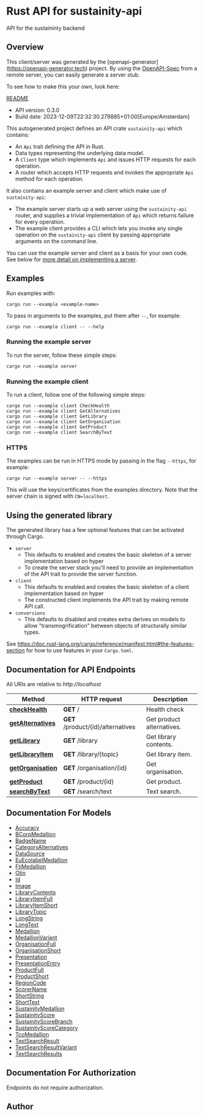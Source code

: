 # Rust API for sustainity-api

API for the sustaininty backend


## Overview

This client/server was generated by the [openapi-generator]
(https://openapi-generator.tech) project.  By using the
[OpenAPI-Spec](https://github.com/OAI/OpenAPI-Specification) from a remote
server, you can easily generate a server stub.

To see how to make this your own, look here:

[README]((https://openapi-generator.tech))

- API version: 0.3.0
- Build date: 2023-12-09T22:32:30.279885+01:00[Europe/Amsterdam]



This autogenerated project defines an API crate `sustainity-api` which contains:
* An `Api` trait defining the API in Rust.
* Data types representing the underlying data model.
* A `Client` type which implements `Api` and issues HTTP requests for each operation.
* A router which accepts HTTP requests and invokes the appropriate `Api` method for each operation.

It also contains an example server and client which make use of `sustainity-api`:

* The example server starts up a web server using the `sustainity-api`
    router, and supplies a trivial implementation of `Api` which returns failure
    for every operation.
* The example client provides a CLI which lets you invoke
    any single operation on the `sustainity-api` client by passing appropriate
    arguments on the command line.

You can use the example server and client as a basis for your own code.
See below for [more detail on implementing a server](#writing-a-server).

## Examples

Run examples with:

```
cargo run --example <example-name>
```

To pass in arguments to the examples, put them after `--`, for example:

```
cargo run --example client -- --help
```

### Running the example server
To run the server, follow these simple steps:

```
cargo run --example server
```

### Running the example client
To run a client, follow one of the following simple steps:

```
cargo run --example client CheckHealth
cargo run --example client GetAlternatives
cargo run --example client GetLibrary
cargo run --example client GetOrganisation
cargo run --example client GetProduct
cargo run --example client SearchByText
```

### HTTPS
The examples can be run in HTTPS mode by passing in the flag `--https`, for example:

```
cargo run --example server -- --https
```

This will use the keys/certificates from the examples directory. Note that the
server chain is signed with `CN=localhost`.

## Using the generated library

The generated library has a few optional features that can be activated through Cargo.

* `server`
    * This defaults to enabled and creates the basic skeleton of a server implementation based on hyper
    * To create the server stack you'll need to provide an implementation of the API trait to provide the server function.
* `client`
    * This defaults to enabled and creates the basic skeleton of a client implementation based on hyper
    * The constructed client implements the API trait by making remote API call.
* `conversions`
    * This defaults to disabled and creates extra derives on models to allow "transmogrification" between objects of structurally similar types.

See https://doc.rust-lang.org/cargo/reference/manifest.html#the-features-section for how to use features in your `Cargo.toml`.

## Documentation for API Endpoints

All URIs are relative to *http://localhost*

Method | HTTP request | Description
------------- | ------------- | -------------
[**checkHealth**](docs/default_api.md#checkHealth) | **GET** / | Health check
[**getAlternatives**](docs/default_api.md#getAlternatives) | **GET** /product/{id}/alternatives | Get product alternatives.
[**getLibrary**](docs/default_api.md#getLibrary) | **GET** /library | Get library contents.
[**getLibraryItem**](docs/default_api.md#getLibraryItem) | **GET** /library/{topic} | Get library item.
[**getOrganisation**](docs/default_api.md#getOrganisation) | **GET** /organisation/{id} | Get organisation.
[**getProduct**](docs/default_api.md#getProduct) | **GET** /product/{id} | Get product.
[**searchByText**](docs/default_api.md#searchByText) | **GET** /search/text | Text search.


## Documentation For Models

 - [Accuracy](docs/Accuracy.md)
 - [BCorpMedallion](docs/BCorpMedallion.md)
 - [BadgeName](docs/BadgeName.md)
 - [CategoryAlternatives](docs/CategoryAlternatives.md)
 - [DataSource](docs/DataSource.md)
 - [EuEcolabelMedallion](docs/EuEcolabelMedallion.md)
 - [FtiMedallion](docs/FtiMedallion.md)
 - [Gtin](docs/Gtin.md)
 - [Id](docs/Id.md)
 - [Image](docs/Image.md)
 - [LibraryContents](docs/LibraryContents.md)
 - [LibraryItemFull](docs/LibraryItemFull.md)
 - [LibraryItemShort](docs/LibraryItemShort.md)
 - [LibraryTopic](docs/LibraryTopic.md)
 - [LongString](docs/LongString.md)
 - [LongText](docs/LongText.md)
 - [Medallion](docs/Medallion.md)
 - [MedallionVariant](docs/MedallionVariant.md)
 - [OrganisationFull](docs/OrganisationFull.md)
 - [OrganisationShort](docs/OrganisationShort.md)
 - [Presentation](docs/Presentation.md)
 - [PresentationEntry](docs/PresentationEntry.md)
 - [ProductFull](docs/ProductFull.md)
 - [ProductShort](docs/ProductShort.md)
 - [RegionCode](docs/RegionCode.md)
 - [ScorerName](docs/ScorerName.md)
 - [ShortString](docs/ShortString.md)
 - [ShortText](docs/ShortText.md)
 - [SustainityMedallion](docs/SustainityMedallion.md)
 - [SustainityScore](docs/SustainityScore.md)
 - [SustainityScoreBranch](docs/SustainityScoreBranch.md)
 - [SustainityScoreCategory](docs/SustainityScoreCategory.md)
 - [TcoMedallion](docs/TcoMedallion.md)
 - [TextSearchResult](docs/TextSearchResult.md)
 - [TextSearchResultVariant](docs/TextSearchResultVariant.md)
 - [TextSearchResults](docs/TextSearchResults.md)


## Documentation For Authorization
Endpoints do not require authorization.


## Author



